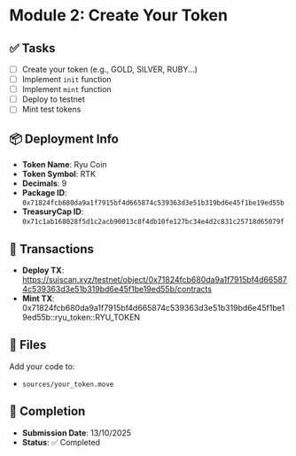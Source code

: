 # Module 2: Create Your Token

## ✅ Tasks

- [ ] Create your token (e.g., GOLD, SILVER, RUBY...)
- [ ] Implement `init` function
- [ ] Implement `mint` function
- [ ] Deploy to testnet
- [ ] Mint test tokens

## 📦 Deployment Info

- **Token Name**: Ryu Coin
- **Token Symbol**: RTK 
- **Decimals**: 9
- **Package ID**: `0x71824fcb680da9a1f7915bf4d665874c539363d3e51b319bd6e45f1be19ed55b`
- **TreasuryCap ID**: `0x71c1ab168028f5d1c2acb90013c8f4db10fe127bc34e4d2c831c25718d65079f`

## 🔗 Transactions

- **Deploy TX**: https://suiscan.xyz/testnet/object/0x71824fcb680da9a1f7915bf4d665874c539363d3e51b319bd6e45f1be19ed55b/contracts
- **Mint TX**: 0x71824fcb680da9a1f7915bf4d665874c539363d3e51b319bd6e45f1be19ed55b::ryu_token::RYU_TOKEN

## 📂 Files

Add your code to:
- `sources/your_token.move`

## 📅 Completion

- **Submission Date**: 13/10/2025
- **Status**: ✅ Completed
